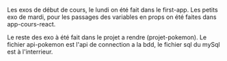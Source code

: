 Les exos de début de cours, le lundi on été fait dans le first-app.
Les petits exo de mardi, pour les passages des variables en props on été faites dans app-cours-react.

Le reste des exo à été fait dans le projet a rendre (projet-pokemon).
Le fichier api-pokemon est l'api de connection a la bdd, le fichier sql du mySql est à l'interrieur.